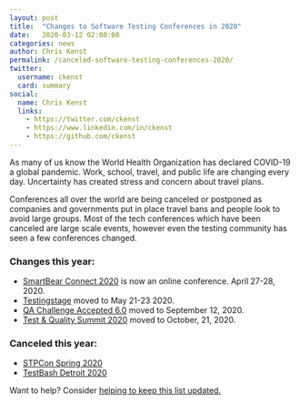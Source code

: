 ```yaml
---
layout: post
title:  "Changes to Software Testing Conferences in 2020"
date:   2020-03-12 02:00:00
categories: news
author: Chris Kenst
permalink: /canceled-software-testing-conferences-2020/
twitter:
  username: ckenst
  card: summary
social:
  name: Chris Kenst
  links:
    - https://twitter.com/ckenst
    - https://www.linkedin.com/in/ckenst
    - https://github.com/ckenst
---
```


As many of us know the World Health Organization has declared COVID-19 a global pandemic. Work, school, travel, and public life are changing every day. Uncertainty has created stress and concern about travel plans. 

Conferences all over the world are being canceled or postponed as companies and governments put in place travel bans and people look to avoid large groups. Most of the tech conferences which have been canceled are large scale events, however even the testing community has seen a few conferences changed. 

### Changes this year:

- [SmartBear Connect 2020](https://smartbear.com/connect/?utm_source=testingconferences) is now an online conference. April 27-28, 2020.
- [Testingstage](https://testingstage.com/?utm_source=testingconferences) moved to May 21-23 2020. 
- [QA Challenge Accepted 6.0](https://www.qachallengeaccepted.com/?utm_source=testingconferences) moved to September 12, 2020. 
- [Test & Quality Summit 2020](https://testqualitysummit.com/?utm_source=testingconferences&utm_medium=referral) moved to October, 21, 2020. 

### Canceled this year:

- [STPCon Spring 2020](https://www.stpcon.com/pricing-spring-2020/?utm_source=testingconferences)
- [TestBash Detroit 2020](https://ti.to/mot/testbash-detroit-2020?source=testingconferences)

Want to help? Consider [helping to keep this list updated.](https://github.com/TestingConferences/testingconferences.github.io/blob/master/_posts/2020-03-12-cancelled-conferences.md)